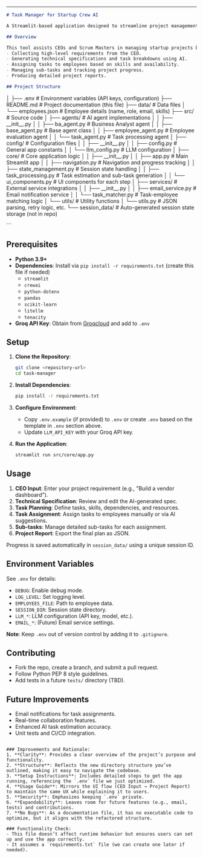 ---
```markdown
# Task Manager for Startup Crew AI

A Streamlit-based application designed to streamline project management for startups by leveraging AI agents to analyze requirements, plan tasks, assign employees, and generate project reports.

## Overview

This tool assists CEOs and Scrum Masters in managing startup projects by:
- Collecting high-level requirements from the CEO.
- Generating technical specifications and task breakdowns using AI.
- Assigning tasks to employees based on skills and availability.
- Managing sub-tasks and tracking project progress.
- Producing detailed project reports.

## Project Structure

```
<p>
│
├── .env                  # Environment variables (API keys, configuration)
├── README.md             # Project documentation (this file)
├── data/                 # Data files
│   └── employees.json    # Employee details (name, role, email, skills)
├── src/                  # Source code
│   ├── agents/           # AI agent implementations
│   │   ├── __init__.py
│   │   ├── ba_agent.py   # Business Analyst agent
│   │   ├── base_agent.py # Base agent class
│   │   ├── employee_agent.py # Employee evaluation agent
│   │   └── task_agent.py # Task processing agent
│   ├── config/           # Configuration files
│   │   ├── __init__.py
│   │   ├── config.py     # General app constants
│   │   └── llm_config.py # LLM configuration
│   ├── core/             # Core application logic
│   │   ├── __init__.py
│   │   ├── app.py        # Main Streamlit app
│   │   ├── navigation.py # Navigation and progress tracking
│   │   ├── state_management.py # Session state handling
│   │   ├── task_processing.py # Task estimation and sub-task generation
│   │   └── ui_components.py # UI components for each step
│   ├── services/         # External service integrations
│   │   ├── __init__.py
│   │   ├── email_service.py # Email notification service
│   │   └── task_matcher.py # Task-employee matching logic
│   └── utils/            # Utility functions
│       └── utils.py      # JSON parsing, retry logic, etc.
└── session_data/         # Auto-generated session state storage (not in repo)
</p>
```

## Prerequisites

- **Python 3.9+**
- **Dependencies**: Install via `pip install -r requirements.txt` (create this file if needed)
  - `streamlit`
  - `crewai`
  - `python-dotenv`
  - `pandas`
  - `scikit-learn`
  - `litellm`
  - `tenacity`
- **Groq API Key**: Obtain from [Groqcloud](https://groqcloud.com) and add to `.env`

## Setup

1. **Clone the Repository**:
   ```bash
   git clone <repository-url>
   cd task-manager
   ```

2. **Install Dependencies**:
   ```bash
   pip install -r requirements.txt
   ```

3. **Configure Environment**:
   - Copy `.env.example` (if provided) to `.env` or create `.env` based on the template in `.env` section above.
   - Update `LLM_API_KEY` with your Groq API key.

4. **Run the Application**:
   ```bash
   streamlit run src/core/app.py
   ```

## Usage

1. **CEO Input**: Enter your project requirement (e.g., "Build a vendor dashboard").
2. **Technical Specification**: Review and edit the AI-generated spec.
3. **Task Planning**: Define tasks, skills, dependencies, and resources.
4. **Task Assignment**: Assign tasks to employees manually or via AI suggestions.
5. **Sub-tasks**: Manage detailed sub-tasks for each assignment.
6. **Project Report**: Export the final plan as JSON.

Progress is saved automatically in `session_data/` using a unique session ID.

## Environment Variables

See `.env` for details:
- `DEBUG`: Enable debug mode.
- `LOG_LEVEL`: Set logging level.
- `EMPLOYEES_FILE`: Path to employee data.
- `SESSION_DIR`: Session state directory.
- `LLM_*`: LLM configuration (API key, model, etc.).
- `EMAIL_*`: (Future) Email service settings.

**Note**: Keep `.env` out of version control by adding it to `.gitignore`.

## Contributing

- Fork the repo, create a branch, and submit a pull request.
- Follow Python PEP 8 style guidelines.
- Add tests in a future `tests/` directory (TBD).

## Future Improvements

- Email notifications for task assignments.
- Real-time collaboration features.
- Enhanced AI task estimation accuracy.
- Unit tests and CI/CD integration.
```

### Improvements and Rationale:
1. **Clarity**: Provides a clear overview of the project’s purpose and functionality.
2. **Structure**: Reflects the new directory structure you’ve outlined, making it easy to navigate the codebase.
3. **Setup Instructions**: Includes detailed steps to get the app running, referencing the `.env` file we just optimized.
4. **Usage Guide**: Mirrors the UI flow (CEO Input → Project Report) to maintain the same UX while explaining it to users.
5. **Security**: Emphasizes keeping `.env` private.
6. **Expandability**: Leaves room for future features (e.g., email, tests) and contributions.
7. **No Bugs**: As a documentation file, it has no executable code to optimize, but it aligns with the refactored structure.

### Functionality Check:
- This file doesn’t affect runtime behavior but ensures users can set up and use the app correctly.
- It assumes a `requirements.txt` file (we can create one later if needed).

